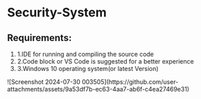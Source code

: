 # Security-System

## Requirements:

<ol>
<li>1.IDE for running and compiling the source code </li>
<li>2.Code block or VS Code is suggested for a better experience</li>
<li>3.Windows 10 operating system(or latest Version)</li>
</ol>
![Screenshot 2024-07-30 003505](https://github.com/user-attachments/assets/9a53df7b-ec63-4aa7-ab6f-c4ea27469e31)
